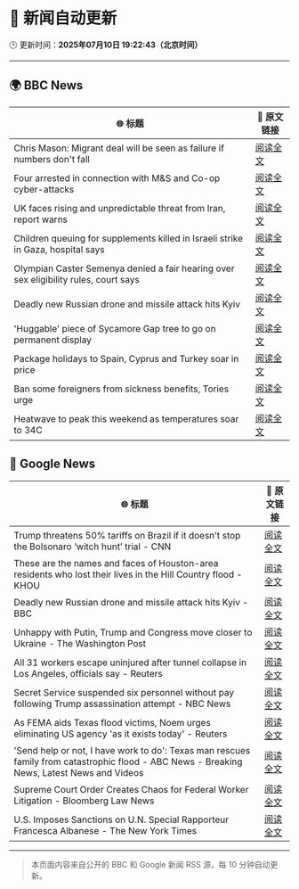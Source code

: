 # 🧠 新闻自动更新

🕒 更新时间：**2025年07月10日 19:22:43（北京时间）**

---

## 🌍 BBC News

| 🌐 标题 | 🔗 原文链接 |
|--------|-------------|
| Chris Mason: Migrant deal will be seen as failure if numbers don't fall | [阅读全文](https://www.bbc.com/news/articles/cly8mk006kvo) |
| Four arrested in connection with M&S and Co-op cyber-attacks | [阅读全文](https://www.bbc.com/news/articles/cwykgrv374eo) |
| UK faces rising and unpredictable threat from Iran, report warns | [阅读全文](https://www.bbc.com/news/articles/c98wjzj4jlpo) |
| Children queuing for supplements killed in Israeli strike in Gaza, hospital says | [阅读全文](https://www.bbc.com/news/articles/c4gd01g1gxro) |
| Olympian Caster Semenya denied a fair hearing over sex eligibility rules, court says | [阅读全文](https://www.bbc.com/sport/olympics/articles/c7vr04v3vpdo) |
| Deadly new Russian drone and missile attack hits Kyiv | [阅读全文](https://www.bbc.com/news/articles/cj3rvpe06rxo) |
| 'Huggable' piece of Sycamore Gap tree to go on permanent display | [阅读全文](https://www.bbc.com/news/articles/c5ygv2n8jy2o) |
| Package holidays to Spain, Cyprus and Turkey soar in price | [阅读全文](https://www.bbc.com/news/articles/clyndp097gro) |
| Ban some foreigners from sickness benefits, Tories urge | [阅读全文](https://www.bbc.com/news/articles/c80p1gdvyggo) |
| Heatwave to peak this weekend as temperatures soar to 34C | [阅读全文](https://www.bbc.com/weather/articles/cd0vy9gmdg4o) |

## 📰 Google News

| 🌐 标题 | 🔗 原文链接 |
|--------|-------------|
| Trump threatens 50% tariffs on Brazil if it doesn’t stop the Bolsonaro ‘witch hunt’ trial - CNN | [阅读全文](https://news.google.com/rss/articles/CBMia0FVX3lxTFBnUlFCelRIRWZsTkhYWjVDRmtyaFpmN2FzdXh6amFJbUo1d3dHZkVBQkZpWHBoOGJMYVE3SW5SOVBNcGxXMjFXYnFqUXJHa0pfRmpJN3VoazhjZkxFV0psWDU0RUliVS1NV1Yw0gFwQVVfeXFMT0g5ZW1IZFhTaVBrS0E5b2NIU3pxN3FVbGtzclpnUlhxYVcyelQxY0wtc19UaGNhb2g1WTJPeklMTjg2SDF5V1FDcEl6clVrTkZubXFENjJJVW80MnIyMGNicC0xUzZDdWZUWF9kT0xxMA?oc=5) |
| These are the names and faces of Houston-area residents who lost their lives in the Hill Country flood - KHOU | [阅读全文](https://news.google.com/rss/articles/CBMi7gFBVV95cUxOdkxtdDdIWWo4SExPa21WVWlRTENfYVNSM3F5cjVfam4ySkEzWmhxcjBGZVlDRklwZ1hkeUwtbGRYdllKS1pXSG5lOHN2a0ZuUjNXZHVIaDIwRlVTVjUxUERkWVhGUmRaOElBUzZEOE1adTBBNS1Oa0tDSHR0Vm1LTXptaUhQVmRSdThHWTB0MlkybnFfSENGSEZxR0hla1lUMTZHNVV5T3l2Nk1wc1c0LUpHQXB6NGhNRkxSRFI2Z2Rta2VBQWYzZ0k1TTJDREdOWlBsY2YzaGVnNklYOE9hRENZN2g2eTAzRklHdDVn?oc=5) |
| Deadly new Russian drone and missile attack hits Kyiv - BBC | [阅读全文](https://news.google.com/rss/articles/CBMiWkFVX3lxTE1uUWpYNnZrQWxnS0ZUelVxczBwWHpZbWY1dlFpVkpGSElEZUpXUENwejNEQldpQl9TQndFV3p6Nm83NUFPcDZ5cnROS2FDcWpSWmFlZDRGU1lSd9IBX0FVX3lxTFBOVnluSmhUdjRVVkoxQmxSRG50MEdJcjFHNFp5YURMNGg5bTRkYmZkYlMwNlk3UVUyeEQwMi1JUS1HT3pHTGN4QUNubmg0NjIxUF9WS0JEdXFFLWstR3Jj?oc=5) |
| Unhappy with Putin, Trump and Congress move closer to Ukraine - The Washington Post | [阅读全文](https://news.google.com/rss/articles/CBMinwFBVV95cUxQeFdTUEJ0dXg2c2JnNmgzdEp0cEdVTlRLZW9sN3hLaEltVHdSTmJ4bXQ3VW1BdEJCRVdEVzZpSVRZR29kZUY3dUFoczRmRW1TSXoybGVWTTlFY0FFMjZUcmRvcE42X1pzdXBlSnJySTRJRV9EMkd3anJ5MVRYY3VsWEI2ZlBOd3VWWmR3cHNOdk53VWM0ZGpzd01sV0htYW8?oc=5) |
| All 31 workers escape uninjured after tunnel collapse in Los Angeles, officials say - Reuters | [阅读全文](https://news.google.com/rss/articles/CBMivwFBVV95cUxNX0RiMXN5aV9Tb3lrTFBPV2ZPS3dwVXZsVUhldXdlaVVtTWJ6bUplejVva3FjdXNBN3VlMFA1cHVYOGtmS0lfek5ETGlicS1iZG1FeU9Gb3JfMkt2STI2S0Q2Q2Zjbl9GUWJhMUVucTRkVGc0RXJtV2ZoSGVYZE00bldYdkc3RG9zMkRvUHNIbXBEQW1mNzBEUjNLMGFMekRVVWdGZjNUaFJya3FMNUxxbkpKSm8yZjFsM3gyQ1ZLRQ?oc=5) |
| Secret Service suspended six personnel without pay following Trump assassination attempt - NBC News | [阅读全文](https://news.google.com/rss/articles/CBMixgFBVV95cUxPVFpiN0hCM1MwdDBnandPUEtGLXoyaWtVMWVPNWJlQWxNeE9VQVU5cWRnZWpQTHlKOXRLV0ZleVJ1dmhobWh1VFJQZXdWNzhDOGFlN3k5TEQwdm9KMk5MV3NQSWJTTFJpa2NpY0FMY1NHMHR2XzdRM21NVVpMLWxHNElXYVQ3VEhBckpzSXpoODF2TzU4My1HWFRNM1NFWkNFVmp3U0hDcjNGNjRzRjFFbkF3M0pZdzF3Y0hOUWJya0owYXp1eFHSAVZBVV95cUxQSUlYWHpaZFZPb2c3MWtqVkszdG03djctdlFrSGY5YVVNa1J2d2xITWlfOEZfNHBFZmVtNXlnR0pJWVc4Um02QmFjQjZtVGl1TEJlRTFvdw?oc=5) |
| As FEMA aids Texas flood victims, Noem urges eliminating US agency 'as it exists today' - Reuters | [阅读全文](https://news.google.com/rss/articles/CBMixwFBVV95cUxPVzBob0dtSXJybzF5S1FmV3c0UzFLbWJaMlNFZXpmcGRKdDBvSi1xeDVTTFNDWjdXeFo2UC1tbkVaSmdlYk4xZkljOGY0U1pfcFQyTWhLR2F3am56ZWtUUFpUcURMNHhuaVRMSkhHVUFrV2taUVY2Uk5RMFBDSlFiM0JtdktfNXRIQ0dYREJNZmVaTk90WEJ4bzhTUnBIbDkyVGYteDRQRlJ4WldwZFBBb0pnNER3cGxRRFUtUjR3c09ScURPZjY4?oc=5) |
| 'Send help or not, I have work to do': Texas man rescues family from catastrophic flood - ABC News - Breaking News, Latest News and Videos | [阅读全文](https://news.google.com/rss/articles/CBMinwFBVV95cUxNc0k3aGsyOEFtZU5WSkxtdXRyMHdUcWItcXZOWk9MalZOQmUyN1BTU2tKY1llUmNwajA3MUVKUkNBWDRwcVRrS2FMRi1VWWxqcGYwbFNpdUNVY1UzRm81TXBmQmZVaWhVYUVTV1RGUTJVTnlUOVVwT2w5ZVdBTmstM0lnTE41OE5lcklhNU40ak1iRDc2bk4ybG5VM0JtREXSAaQBQVVfeXFMTWZrR0dXb0xHSDNYb29HTDhQSjk2Z0h0NWx2cTI2aVFwNnVYaFRWeW01VXVhaTZrU01abUxmTE5US0hZYzN5a2dKOXBEcjY1MThJbk9KUFRMNlVibGU2dlBubS1JeXMxU2lMcjRwNDZwTXEyVnJJWG9QcllObW84MWlXYVJOZjNhTjNMNFFiUFU0SlhaajI2UzRUZ0tvNGgzMVprRFU?oc=5) |
| Supreme Court Order Creates Chaos for Federal Worker Litigation - Bloomberg Law News | [阅读全文](https://news.google.com/rss/articles/CBMiowFBVV95cUxOZzVyMDFBR1hYQzNiblV1YWtIOEZUaks0aUU3WEhMYV9RZmZmdGd1V3lHNXMwWGg3S0tPWTlmclRSLVpweUVtQnBsN2FCWTc3SjQ4UWJiMGRXcXA5UDNaLXJ5MjJFczZQcHAteC1oQWlfU3BfZHdxVFV2STRCaGRqY0M2VklTdEh6aTBMV19mcXZDWjFrN1YxM1VnQkZISW1xYkJV?oc=5) |
| U.S. Imposes Sanctions on U.N. Special Rapporteur Francesca Albanese - The New York Times | [阅读全文](https://news.google.com/rss/articles/CBMijgFBVV95cUxNOGFVZ2lNRlJBSmk0Y0FFa0ItM1FXNXdicElzejNuVXpFNS1mZFpXcTZjVnI5OFRlMnp2X2J2ZmZ6NDItQ2pqUkU1QzE5Z0ZkQTZjZ1hOb1lJNzZackhndENWYktfcnRvRGlDUU9uRkNXZlREaWFraXRPbGZzbGs3alZScmtTcVByNlh5NEl3?oc=5) |

---
> 本页面内容来自公开的 BBC 和 Google 新闻 RSS 源，每 10 分钟自动更新。